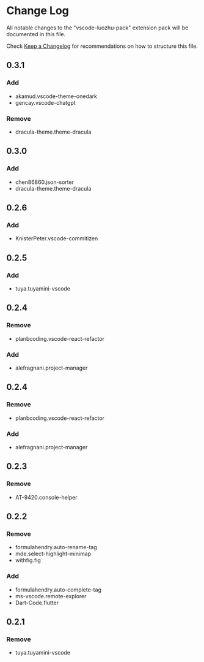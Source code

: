 # Change Log

All notable changes to the "vscode-luozhu-pack" extension pack will be documented in this file.

Check [Keep a Changelog](http://keepachangelog.com/) for recommendations on how to structure this file.

## 0.3.1

### Add

- akamud.vscode-theme-onedark
- gencay.vscode-chatgpt

### Remove

- dracula-theme.theme-dracula

## 0.3.0

### Add

- chen86860.json-sorter
- dracula-theme.theme-dracula

## 0.2.6

### Add

- KnisterPeter.vscode-commitizen

## 0.2.5

### Add

- tuya.tuyamini-vscode

## 0.2.4

### Remove

- planbcoding.vscode-react-refactor

### Add

- alefragnani.project-manager

## 0.2.4

### Remove

- planbcoding.vscode-react-refactor

### Add

- alefragnani.project-manager

## 0.2.3

### Remove

- AT-9420.console-helper

## 0.2.2

### Remove

- formulahendry.auto-rename-tag
- mde.select-highlight-minimap
- withfig.fig

### Add

- formulahendry.auto-complete-tag
- ms-vscode.remote-explorer
- Dart-Code.flutter

## 0.2.1

### Remove

- tuya.tuyamini-vscode
